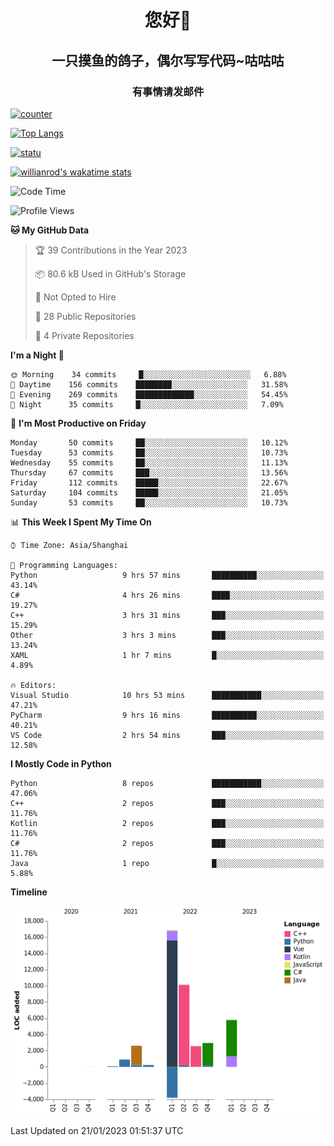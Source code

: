 

<!--
**kitUIN/kitUIN** is a ✨ _special_ ✨ repository because its `README.md` (this file) appears on your GitHub profile.

Here are some ideas to get you started:

- 🔭 I’m currently working on ...
- 🌱 I’m currently learning ...
- 👯 I’m looking to collaborate on ...
- 🤔 I’m looking for help with ...
- 💬 Ask me about ...
- 📫 How to reach me: ...
- 😄 Pronouns: ...
- ⚡ Fun fact: ...
-->
<h1 align="center">您好👋</h1>
<h2 align="center">一只摸鱼的鸽子，偶尔写写代码~咕咕咕</h2>
<h3 align="center">有事情请发邮件</h3>

[![counter](https://count.getloli.com/get/@KitUIN?theme=rule34)](https://count.getloli.com/)

[![Top Langs](https://github-readme-stats.kituin.fun/api/top-langs/?username=kitUIN&show_icons=true&theme=gruvbox&locale=cn&layout=compact)](https://github.com/anuraghazra/github-readme-stats)  

[![statu](https://github-readme-stats.kituin.fun/api?username=kitUIN&show_icons=true&theme=gruvbox&locale=cn)](https://github.com/anuraghazra/github-readme-stats)  

[![willianrod's wakatime stats](https://github-readme-stats.kituin.fun/api/wakatime?username=kituin)](https://github.com/anuraghazra/github-readme-stats)  


<!--START_SECTION:waka-->
![Code Time](http://img.shields.io/badge/Code%20Time-807%20hrs%2013%20mins-blue)

![Profile Views](http://img.shields.io/badge/Profile%20Views-50-blue)

**🐱 My GitHub Data** 

> 🏆 39 Contributions in the Year 2023
 > 
> 📦 80.6 kB Used in GitHub's Storage 
 > 
> 🚫 Not Opted to Hire
 > 
> 📜 28 Public Repositories 
 > 
> 🔑 4 Private Repositories  
 > 
**I'm a Night 🦉** 

```text
🌞 Morning    34 commits     █░░░░░░░░░░░░░░░░░░░░░░░░   6.88% 
🌆 Daytime    156 commits    ████████░░░░░░░░░░░░░░░░░   31.58% 
🌃 Evening    269 commits    █████████████░░░░░░░░░░░░   54.45% 
🌙 Night      35 commits     █░░░░░░░░░░░░░░░░░░░░░░░░   7.09%

```
📅 **I'm Most Productive on Friday** 

```text
Monday       50 commits     ██░░░░░░░░░░░░░░░░░░░░░░░   10.12% 
Tuesday      53 commits     ██░░░░░░░░░░░░░░░░░░░░░░░   10.73% 
Wednesday    55 commits     ██░░░░░░░░░░░░░░░░░░░░░░░   11.13% 
Thursday     67 commits     ███░░░░░░░░░░░░░░░░░░░░░░   13.56% 
Friday       112 commits    █████░░░░░░░░░░░░░░░░░░░░   22.67% 
Saturday     104 commits    █████░░░░░░░░░░░░░░░░░░░░   21.05% 
Sunday       53 commits     ██░░░░░░░░░░░░░░░░░░░░░░░   10.73%

```


📊 **This Week I Spent My Time On** 

```text
⌚︎ Time Zone: Asia/Shanghai

💬 Programming Languages: 
Python                   9 hrs 57 mins       ██████████░░░░░░░░░░░░░░░   43.14% 
C#                       4 hrs 26 mins       ████░░░░░░░░░░░░░░░░░░░░░   19.27% 
C++                      3 hrs 31 mins       ███░░░░░░░░░░░░░░░░░░░░░░   15.29% 
Other                    3 hrs 3 mins        ███░░░░░░░░░░░░░░░░░░░░░░   13.24% 
XAML                     1 hr 7 mins         █░░░░░░░░░░░░░░░░░░░░░░░░   4.89%

🔥 Editors: 
Visual Studio            10 hrs 53 mins      ███████████░░░░░░░░░░░░░░   47.21% 
PyCharm                  9 hrs 16 mins       ██████████░░░░░░░░░░░░░░░   40.21% 
VS Code                  2 hrs 54 mins       ███░░░░░░░░░░░░░░░░░░░░░░   12.58%

```

**I Mostly Code in Python** 

```text
Python                   8 repos             ███████████░░░░░░░░░░░░░░   47.06% 
C++                      2 repos             ███░░░░░░░░░░░░░░░░░░░░░░   11.76% 
Kotlin                   2 repos             ███░░░░░░░░░░░░░░░░░░░░░░   11.76% 
C#                       2 repos             ███░░░░░░░░░░░░░░░░░░░░░░   11.76% 
Java                     1 repo              █░░░░░░░░░░░░░░░░░░░░░░░░   5.88%

```


**Timeline**

![Chart not found](https://raw.githubusercontent.com/kitUIN/kitUIN/main/charts/bar_graph.png) 


 Last Updated on 21/01/2023 01:51:37 UTC
<!--END_SECTION:waka-->
